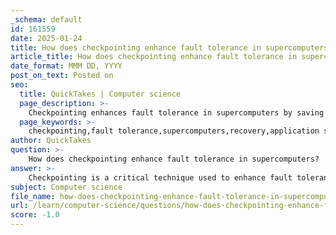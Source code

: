 ```yaml
---
_schema: default
id: 161559
date: 2025-01-24
title: How does checkpointing enhance fault tolerance in supercomputers?
article_title: How does checkpointing enhance fault tolerance in supercomputers?
date_format: MMM DD, YYYY
post_on_text: Posted on
seo:
  title: QuickTakes | Computer science
  page_description: >-
    Checkpointing enhances fault tolerance in supercomputers by saving application states periodically to enable recovery from failures, minimizing progress loss and maintaining high performance during complex computations.
  page_keywords: >-
    checkpointing,fault tolerance,supercomputers,recovery,application state,scalability,distributed computing,performance,exascale computing,message logging
author: QuickTakes
question: >-
    How does checkpointing enhance fault tolerance in supercomputers?
answer: >-
    Checkpointing is a critical technique used to enhance fault tolerance in supercomputers, particularly as these systems scale to accommodate larger and more complex applications. Here’s how checkpointing contributes to fault tolerance:\n\n1. **Snapshot of Application State**: Checkpointing involves saving a snapshot of an application's state at specific intervals during its execution. This snapshot includes all necessary information to restore the application to that point in time. In the event of a failure—whether due to hardware errors, software bugs, or unexpected runtime conditions—the application can be restarted from the last saved checkpoint rather than starting from scratch. This is particularly important for long-running simulations that are common in scientific computing.\n\n2. **Recovery from Failures**: When a failure occurs, the system can roll back to the most recent checkpoint, minimizing the loss of computational progress. This is essential in high-performance computing environments where simulations can take hours, days, or even longer to complete. By using checkpointing, supercomputers can effectively manage and mitigate the impact of failures, ensuring that applications can continue running with minimal disruption.\n\n3. **Scalability and Efficiency**: As supercomputers evolve towards exascale computing—where they will consist of hundreds of thousands of nodes—efficiency during the checkpointing process becomes increasingly important. The challenge lies in implementing checkpointing in a way that does not significantly degrade performance. Techniques such as "lazy" checkpointing, where checkpoints are taken less frequently or only under certain conditions, can help maintain efficiency while still providing fault tolerance.\n\n4. **Coordination in Distributed Systems**: In distributed computing environments, where multiple nodes are involved, coordinating checkpointing across these nodes is crucial. This coordination can be resource-intensive, but it is necessary to ensure that all parts of the application can be restored to a consistent state. Research has focused on reducing the overhead associated with this coordination, making checkpointing more feasible for large-scale systems.\n\n5. **Combining Techniques**: Checkpointing can be combined with other fault tolerance mechanisms, such as message logging, to further enhance reliability. This combination can reduce the overall cost of checkpointing and improve the system's ability to recover from failures.\n\nIn summary, checkpointing enhances fault tolerance in supercomputers by allowing applications to save their state periodically, enabling recovery from failures with minimal loss of progress. As supercomputers continue to scale, the development of efficient checkpointing strategies will be essential to maintain high performance and reliability in the face of increasing failure rates.
subject: Computer science
file_name: how-does-checkpointing-enhance-fault-tolerance-in-supercomputers.md
url: /learn/computer-science/questions/how-does-checkpointing-enhance-fault-tolerance-in-supercomputers
score: -1.0
---
```


&nbsp;
